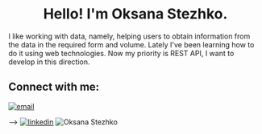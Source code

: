 <h1 align="center">Hello! I'm Oksana Stezhko.</h1>
I like working with data, namely, helping users to obtain information from the data in the required form and volume. Lately I've been learning how to do it using web technologies.
Now my priority is REST API, I want to develop in this direction.

<h2 align="left">Connect with me:</h2>
<p align="left">
<a href="mailto:oksana_stegko@ukr.net" target="blank"><img src="	https://img.shields.io/badge/Gmail-D14836?style=for-the-badge&logo=gmail&logoColor=white" alt="email" title="Email" /></a>
</p> -->
<a href="https://www.linkedin.com/in/OksanaStezhko/"><img src="https://img.shields.io/badge/LinkedIn-0077B5?style=for-the-badge&logo=linkedin&logoColor=white" alt="linkedin" title="Linkedin" /></a>

<img src="https://komarev.com/ghpvc/?username=OksanaStezhko&label=Profile%20views&color=0e75b6&style=flat" alt="Oksana Stezhko" />
